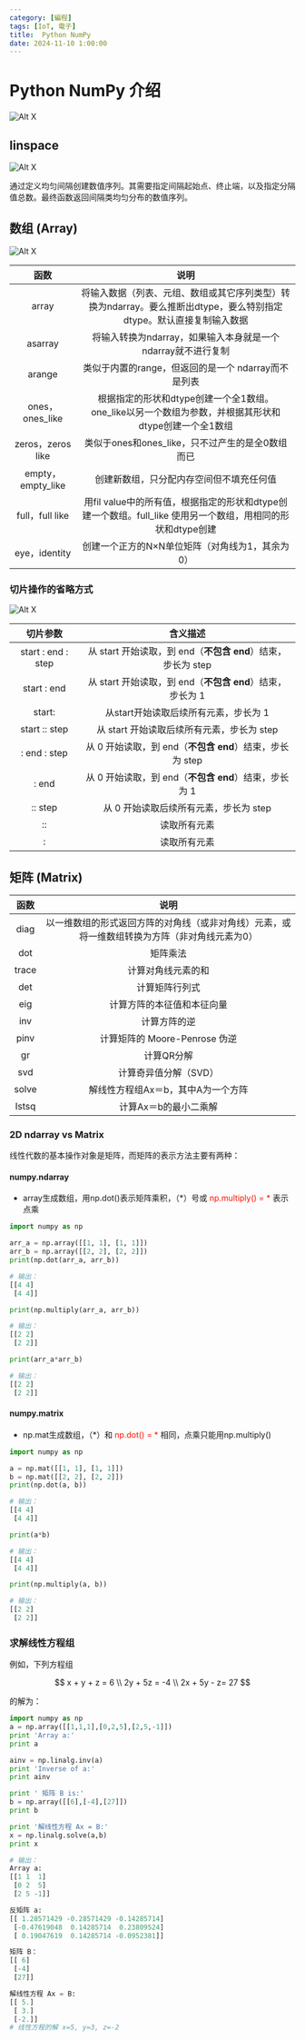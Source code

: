 ```yaml
---
category: [編程]
tags: [IoT, 電子]
title:  Python NumPy
date: 2024-11-10 1:00:00
---
```


<style>
  table {
    width: 100%
    }
  td {
    vertical-align: center;
    text-align: center;
  }
  table.inputT{
    margin: 10px;
    width: auto;
    margin-left: auto;
    margin-right: auto;
    border: none;
  }
  input{
    text-align: center;
    padding: 0px 10px;
  }
  iframe{
    width: 100%;
    display: block;
    border-style:none;
  }
</style>

# Python NumPy 介绍

![Alt X](../assets/img/python/tensors.png)

## linspace

![Alt X](../assets/img/python/linspace.png)

通过定义均匀间隔创建数值序列。其需要指定间隔起始点、终止端，以及指定分隔值总数。最终函数返回间隔类均匀分布的数值序列。

## 数组 (Array) 

![Alt X](../assets/img/python/numpyarray.png)

|函数|说明|
|:---:|:---:|
|array|将输入数据（列表、元组、数组或其它序列类型）转换为ndarray。要么推断出dtype，要么特别指定dtype。默认直接复制输入数据|
|asarray|将输入转换为ndarray，如果输入本身就是一个ndarray就不进行复制|
|arange|类似于内置的range，但返回的是一个 ndarray而不是列表|
|ones，ones_like|根据指定的形状和dtype创建一个全1数组。one_like以另一个数组为参数，并根据其形状和dtype创建一个全1数组|
|zeros，zeros like|类似于ones和ones_like，只不过产生的是全0数组而已|
|empty，empty_like|创建新数组，只分配内存空间但不填充任何值|
|full，full like|用fil value中的所有值，根据指定的形状和dtype创建一个数组。full_like 使用另一个数组，用相同的形状和dtype创建|
|eye，identity|创建一个正方的N×N单位矩阵（对角线为1，其余为0）|


### 切片操作的省略方式

![Alt X](../assets/img/python/pyindex.png)

|切片参数|含义描述|
|:---:|:---:|
|start : end : step|从 start 开始读取，到 end（**不包含 end**）结束，步长为 step|
|start : end|从 start 开始读取，到 end（**不包含 end**）结束，步长为 1|
|start:|从start开始读取后续所有元素，步长为 1|
|start :: step|从 start 开始读取后续所有元素，步长为 step|
|: end : step|从 0 开始读取，到 end（**不包含 end**）结束，步长为 step|
|: end|从 0 开始读取，到 end（**不包含 end**）结束，步长为 1|
|:: step|从 0 开始读取后续所有元素，步长为 step|
|::|读取所有元素|
|:|读取所有元素|

## 矩阵 (Matrix)  

|函数|说明|
|:---:|:---:|
|diag|以一维数组的形式返回方阵的对角线（或非对角线）元素，或将一维数组转换为方阵（非对角线元素为0）|
|dot|矩阵乘法|
|trace|计算对角线元素的和|
|det|计算矩阵行列式|
|eig|计算方阵的本征值和本征向量|
|inv|计算方阵的逆|
|pinv|计算矩阵的 Moore-Penrose 伪逆|
|gr|计算QR分解|
|svd|计算奇异值分解（SVD）|
|solve|解线性方程组Ax＝b，其中A为一个方阵|
|Istsq|计算Ax＝b的最小二乘解|

### 2D ndarray vs Matrix

线性代数的基本操作对象是矩阵，而矩阵的表示方法主要有两种：

#### numpy.ndarray

 - array生成数组，用np.dot()表示矩阵乘积，（*）号或 <font color="#FF1000">np.multiply() = *</font> 表示点乘

```py
import numpy as np

arr_a = np.array([[1, 1], [1, 1]])
arr_b = np.array([[2, 2], [2, 2]])
print(np.dot(arr_a, arr_b))

# 输出：
[[4 4]
 [4 4]]

print(np.multiply(arr_a, arr_b))

# 输出： 
[[2 2]
 [2 2]]

print(arr_a*arr_b)

# 输出：
[[2 2]
 [2 2]]
```

#### numpy.matrix

 - np.mat生成数组，（*）和 <font color="#FF1000">np.dot() = *</font> 相同，点乘只能用np.multiply()

```py
import numpy as np

a = np.mat([[1, 1], [1, 1]])
b = np.mat([[2, 2], [2, 2]])
print(np.dot(a, b))

# 输出：
[[4 4]
 [4 4]]

print(a*b)

# 输出：
[[4 4]
 [4 4]]

print(np.multiply(a, b))

# 输出：
[[2 2]
 [2 2]]
```
### 求解线性方程组

例如，下列方程组

$$
x + y + z = 6 \\
2y + 5z = -4 \\
2x + 5y - z= 27
$$

的解为：

```py
import numpy as np 
a = np.array([[1,1,1],[0,2,5],[2,5,-1]]) 
print 'Array a:'
print a 

ainv = np.linalg.inv(a) 
print 'Inverse of a:' 
print ainv  

print ' 矩阵 B is:' 
b = np.array([[6],[-4],[27]]) 
print b 

print '解线性方程 Ax = B:' 
x = np.linalg.solve(a,b) 
print x 

# 输出：
Array a:
[[1 1  1]
 [0 2  5]
 [2 5 -1]]

反矩阵 a:
[[ 1.28571429 -0.28571429 -0.14285714]
 [-0.47619048  0.14285714  0.23809524]
 [ 0.19047619  0.14285714 -0.0952381]]

矩阵 B：
[[ 6]
 [-4]
 [27]]

解线性方程 Ax = B:
[[ 5.]
 [ 3.]
 [-2.]]
# 线性方程的解 x=5, y=3, z=-2
```